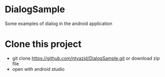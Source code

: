 # DialogSample
Some examples of dialog in the android application

# Clone this project
- git clone https://github.com/ntyazid/DialogSample.git or download zip file
- open with android studio
